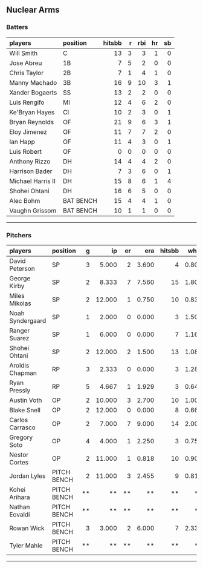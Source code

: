## Nuclear Arms

### Batters

 
|players           |position  | hitsbb|  r| rbi| hr| sb| 
|:-----------------|:---------|------:|--:|---:|--:|--:| 
|Will Smith        |C         |     13|  3|   3|  1|  0| 
|Jose Abreu        |1B        |      7|  5|   2|  0|  0| 
|Chris Taylor      |2B        |      7|  1|   4|  1|  0| 
|Manny Machado     |3B        |     16|  9|  10|  3|  1| 
|Xander Bogaerts   |SS        |     13|  2|   2|  0|  0| 
|Luis Rengifo      |MI        |     12|  4|   6|  2|  0| 
|Ke'Bryan Hayes    |CI        |     10|  2|   3|  0|  1| 
|Bryan Reynolds    |OF        |     21|  9|   6|  3|  1| 
|Eloy Jimenez      |OF        |     11|  7|   7|  2|  0| 
|Ian Happ          |OF        |     11|  4|   3|  0|  1| 
|Luis Robert       |OF        |      0|  0|   0|  0|  0| 
|Anthony Rizzo     |DH        |     14|  4|   4|  2|  0| 
|Harrison Bader    |DH        |      7|  3|   6|  0|  1| 
|Michael Harris II |DH        |     15|  8|   6|  1|  4| 
|Shohei Ohtani     |DH        |     16|  6|   5|  0|  0| 
|Alec Bohm         |BAT BENCH |     15|  4|   4|  1|  0| 
|Vaughn Grissom    |BAT BENCH |     10|  1|   1|  0|  0| 


* * *

### Pitchers

 
|players          |position    |  g|     ip| er|   era| hitsbb|  whip| so|  w| sv| 
|:----------------|:-----------|--:|------:|--:|-----:|------:|-----:|--:|--:|--:| 
|David Peterson   |SP          |  3|  5.000|  2| 3.600|      4| 0.800|  6|  0|  0| 
|George Kirby     |SP          |  2|  8.333|  7| 7.560|     15| 1.800|  9|  0|  0| 
|Miles Mikolas    |SP          |  2| 12.000|  1| 0.750|     10| 0.833| 15|  1|  0| 
|Noah Syndergaard |SP          |  1|  2.000|  0| 0.000|      3| 1.500|  2|  0|  0| 
|Ranger Suarez    |SP          |  1|  6.000|  0| 0.000|      7| 1.167|  4|  1|  0| 
|Shohei Ohtani    |SP          |  2| 12.000|  2| 1.500|     13| 1.083| 15|  2|  0| 
|Aroldis Chapman  |RP          |  3|  2.333|  0| 0.000|      3| 1.286|  3|  1|  0| 
|Ryan Pressly     |RP          |  5|  4.667|  1| 1.929|      3| 0.643|  6|  0|  3| 
|Austin Voth      |OP          |  2| 10.000|  3| 2.700|     10| 1.000|  9|  0|  0| 
|Blake Snell      |OP          |  2| 12.000|  0| 0.000|      8| 0.667| 19|  1|  0| 
|Carlos Carrasco  |OP          |  2|  7.000|  7| 9.000|     14| 2.000|  6|  0|  0| 
|Gregory Soto     |OP          |  4|  4.000|  1| 2.250|      3| 0.750|  3|  0|  3| 
|Nestor Cortes    |OP          |  2| 11.000|  1| 0.818|     10| 0.909|  9|  1|  0| 
|Jordan Lyles     |PITCH BENCH |  2| 11.000|  3| 2.455|      9| 0.818|  6|  1|  0| 
|Kohei Arihara    |PITCH BENCH | **|     **| **|    **|     **|    **| **| **| **| 
|Nathan Eovaldi   |PITCH BENCH | **|     **| **|    **|     **|    **| **| **| **| 
|Rowan Wick       |PITCH BENCH |  3|  3.000|  2| 6.000|      7| 2.333|  4|  0|  0| 
|Tyler Mahle      |PITCH BENCH | **|     **| **|    **|     **|    **| **| **| **| 


* * *



